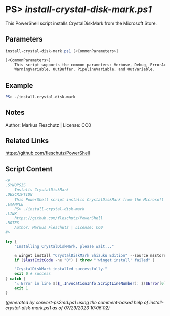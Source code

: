 PS> *install-crystal-disk-mark.ps1*
====================

This PowerShell script installs CrystalDiskMark from the Microsoft Store.

Parameters
----------
```powershell
install-crystal-disk-mark.ps1 [<CommonParameters>]

[<CommonParameters>]
    This script supports the common parameters: Verbose, Debug, ErrorAction, ErrorVariable, WarningAction, 
    WarningVariable, OutBuffer, PipelineVariable, and OutVariable.
```

Example
-------
```powershell
PS> ./install-crystal-disk-mark

```

Notes
-----
Author: Markus Fleschutz | License: CC0

Related Links
-------------
https://github.com/fleschutz/PowerShell

Script Content
--------------
```powershell
<#
.SYNOPSIS
	Installs CrystalDiskMark
.DESCRIPTION
	This PowerShell script installs CrystalDiskMark from the Microsoft Store.
.EXAMPLE
	PS> ./install-crystal-disk-mark
.LINK
	https://github.com/fleschutz/PowerShell
.NOTES
	Author: Markus Fleschutz | License: CC0
#>

try {
	"Installing CrystalDiskMark, please wait..."

	& winget install "CrystalDiskMark Shizuku Edition" --source msstore --accept-package-agreements --accept-source-agreements
	if ($lastExitCode -ne "0") { throw "'winget install' failed" }

	"CrystalDiskMark installed successfully."
	exit 0 # success
} catch {
	"⚠️ Error in line $($_.InvocationInfo.ScriptLineNumber): $($Error[0])"
	exit 1
}
```

*(generated by convert-ps2md.ps1 using the comment-based help of install-crystal-disk-mark.ps1 as of 07/29/2023 10:06:02)*
